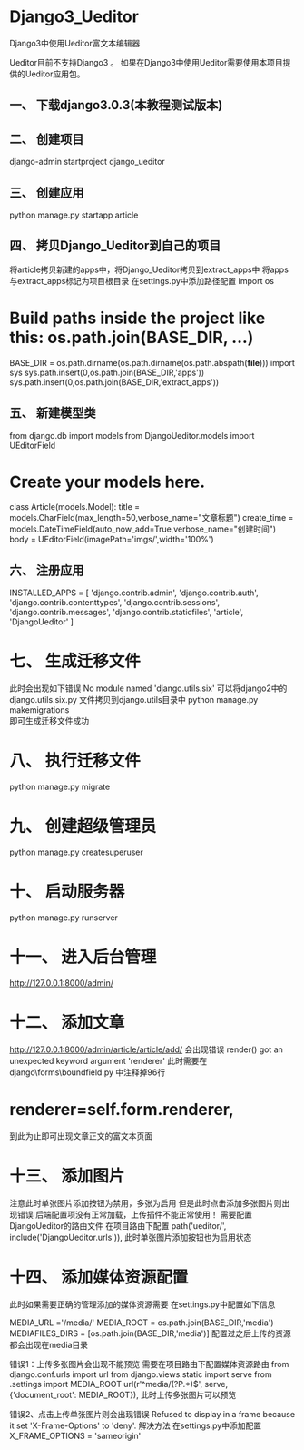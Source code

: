# Django3_Ueditor
Django3中使用Ueditor富文本编辑器

Ueditor目前不支持Django3 。
如果在Django3中使用Ueditor需要使用本项目提供的Ueditor应用包。

## 一、	下载django3.0.3(本教程测试版本)  
## 二、	创建项目
django-admin startproject django_ueditor
## 三、	创建应用
python manage.py startapp article
## 四、	拷贝Django_Ueditor到自己的项目
将article拷贝新建的apps中，将Django_Ueditor拷贝到extract_apps中
将apps与extract_apps标记为项目根目录
在settings.py中添加路径配置
Import os
# Build paths inside the project like this: os.path.join(BASE_DIR, ...)
BASE_DIR = os.path.dirname(os.path.dirname(os.path.abspath(__file__)))
import sys
sys.path.insert(0,os.path.join(BASE_DIR,'apps'))
sys.path.insert(0,os.path.join(BASE_DIR,'extract_apps'))
## 五、	新建模型类 
from django.db import models
from DjangoUeditor.models import UEditorField
# Create your models here.
class Article(models.Model):
    title = models.CharField(max_length=50,verbose_name="文章标题")
    create_time = models.DateTimeField(auto_now_add=True,verbose_name="创建时间")
body = UEditorField(imagePath='imgs/',width='100%')
## 六、	注册应用  
INSTALLED_APPS = [
    'django.contrib.admin',
    'django.contrib.auth',
    'django.contrib.contenttypes',
    'django.contrib.sessions',
    'django.contrib.messages',
    'django.contrib.staticfiles',
    'article',
    'DjangoUeditor'
]
#  七、	生成迁移文件
此时会出现如下错误 
No module named 'django.utils.six'
可以将django2中的django.utils.six.py 文件拷贝到django.utils目录中
python manage.py makemigrations  
即可生成迁移文件成功

#  八、	执行迁移文件
python manage.py migrate
#  九、	创建超级管理员
python manage.py createsuperuser

#  十、	启动服务器
python manage.py runserver

#  十一、	进入后台管理
http://127.0.0.1:8000/admin/
#  十二、	添加文章
http://127.0.0.1:8000/admin/article/article/add/
会出现错误
render() got an unexpected keyword argument 'renderer'
此时需要在django\forms\boundfield.py 中注释掉96行
# renderer=self.form.renderer,
到此为止即可出现文章正文的富文本页面

#  十三、	添加图片
注意此时单张图片添加按钮为禁用，多张为启用
但是此时点击添加多张图片则出现错误
后端配置项没有正常加载，上传插件不能正常使用！
需要配置DjangoUeditor的路由文件
在项目路由下配置
path('ueditor/', include('DjangoUeditor.urls')),
此时单张图片添加按钮也为启用状态

#  十四、	添加媒体资源配置
此时如果需要正确的管理添加的媒体资源需要 在settings.py中配置如下信息

MEDIA_URL ='/media/'
MEDIA_ROOT = os.path.join(BASE_DIR,'media')
MEDIAFILES_DIRS = [os.path.join(BASE_DIR,'media')]
配置过之后上传的资源都会出现在media目录

错误1：上传多张图片会出现不能预览
需要在项目路由下配置媒体资源路由
from django.conf.urls import url
from django.views.static import serve
from .settings import MEDIA_ROOT
url(r'^media/(?P<path>.*)$', serve, {'document_root': MEDIA_ROOT}),
此时上传多张图片可以预览


错误2、点击上传单张图片则会出现错误 
Refused to display  in a frame because it set 'X-Frame-Options' to 'deny'.
解决方法
在settings.py中添加配置
X_FRAME_OPTIONS = 'sameorigin'


